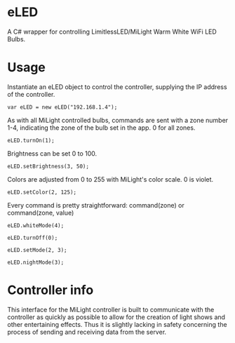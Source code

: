 # eLED

A C# wrapper for controlling LimitlessLED/MiLight Warm White WiFi LED Bulbs.

# Usage

Instantiate an eLED object to control the controller, supplying the IP address of the controller.

`var eLED = new eLED("192.168.1.4");`

As with all MiLight controlled bulbs, commands are sent with a zone number 1-4,
indicating the zone of the bulb set in the app. 0 for all zones.

`eLED.turnOn(1);`

Brightness can be set 0 to 100.

`eLED.setBrightness(3, 50); `

Colors are adjusted from 0 to 255 with MiLight's color 
scale. 0 is violet.

`eLED.setColor(2, 125);`

Every command is pretty straightforward: command(zone) or command(zone, value)

`eLED.whiteMode(4);`

`eLED.turnOff(0);`

`eLED.setMode(2, 3);`

`eLED.nightMode(3);`

# Controller info

This interface for the MiLight controller is built to communicate with the controller as quickly 
as possible to allow for the creation of light shows and other entertaining effects. Thus it is slightly lacking in safety concerning the process of sending and receiving data from the server.
